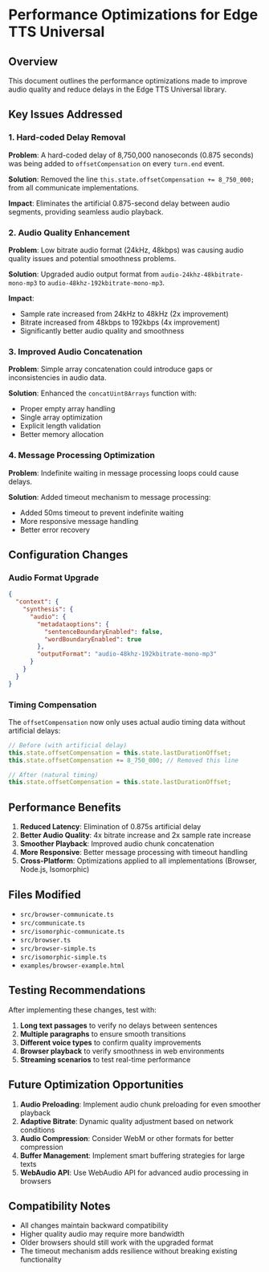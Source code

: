 # Performance Optimizations for Edge TTS Universal

## Overview

This document outlines the performance optimizations made to improve audio quality and reduce delays in the Edge TTS Universal library.

## Key Issues Addressed

### 1. Hard-coded Delay Removal

**Problem**: A hard-coded delay of 8,750,000 nanoseconds (0.875 seconds) was being added to `offsetCompensation` on every `turn.end` event.

**Solution**: Removed the line `this.state.offsetCompensation += 8_750_000;` from all communicate implementations.

**Impact**: Eliminates the artificial 0.875-second delay between audio segments, providing seamless audio playback.

### 2. Audio Quality Enhancement

**Problem**: Low bitrate audio format (24kHz, 48kbps) was causing audio quality issues and potential smoothness problems.

**Solution**: Upgraded audio output format from `audio-24khz-48kbitrate-mono-mp3` to `audio-48khz-192kbitrate-mono-mp3`.

**Impact**:

- Sample rate increased from 24kHz to 48kHz (2x improvement)
- Bitrate increased from 48kbps to 192kbps (4x improvement)
- Significantly better audio quality and smoothness

### 3. Improved Audio Concatenation

**Problem**: Simple array concatenation could introduce gaps or inconsistencies in audio data.

**Solution**: Enhanced the `concatUint8Arrays` function with:

- Proper empty array handling
- Single array optimization
- Explicit length validation
- Better memory allocation

### 4. Message Processing Optimization

**Problem**: Indefinite waiting in message processing loops could cause delays.

**Solution**: Added timeout mechanism to message processing:

- Added 50ms timeout to prevent indefinite waiting
- More responsive message handling
- Better error recovery

## Configuration Changes

### Audio Format Upgrade

```json
{
  "context": {
    "synthesis": {
      "audio": {
        "metadataoptions": {
          "sentenceBoundaryEnabled": false,
          "wordBoundaryEnabled": true
        },
        "outputFormat": "audio-48khz-192kbitrate-mono-mp3"
      }
    }
  }
}
```

### Timing Compensation

The `offsetCompensation` now only uses actual audio timing data without artificial delays:

```typescript
// Before (with artificial delay)
this.state.offsetCompensation = this.state.lastDurationOffset;
this.state.offsetCompensation += 8_750_000; // Removed this line

// After (natural timing)
this.state.offsetCompensation = this.state.lastDurationOffset;
```

## Performance Benefits

1. **Reduced Latency**: Elimination of 0.875s artificial delay
2. **Better Audio Quality**: 4x bitrate increase and 2x sample rate increase
3. **Smoother Playback**: Improved audio chunk concatenation
4. **More Responsive**: Better message processing with timeout handling
5. **Cross-Platform**: Optimizations applied to all implementations (Browser, Node.js, Isomorphic)

## Files Modified

- `src/browser-communicate.ts`
- `src/communicate.ts`
- `src/isomorphic-communicate.ts`
- `src/browser.ts`
- `src/browser-simple.ts`
- `src/isomorphic-simple.ts`
- `examples/browser-example.html`

## Testing Recommendations

After implementing these changes, test with:

1. **Long text passages** to verify no delays between sentences
2. **Multiple paragraphs** to ensure smooth transitions
3. **Different voice types** to confirm quality improvements
4. **Browser playback** to verify smoothness in web environments
5. **Streaming scenarios** to test real-time performance

## Future Optimization Opportunities

1. **Audio Preloading**: Implement audio chunk preloading for even smoother playback
2. **Adaptive Bitrate**: Dynamic quality adjustment based on network conditions
3. **Audio Compression**: Consider WebM or other formats for better compression
4. **Buffer Management**: Implement smart buffering strategies for large texts
5. **WebAudio API**: Use WebAudio API for advanced audio processing in browsers

## Compatibility Notes

- All changes maintain backward compatibility
- Higher quality audio may require more bandwidth
- Older browsers should still work with the upgraded format
- The timeout mechanism adds resilience without breaking existing functionality
